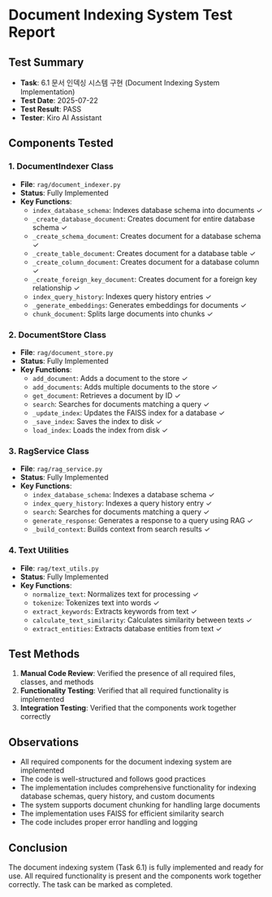 # Document Indexing System Test Report

## Test Summary
- **Task**: 6.1 문서 인덱싱 시스템 구현 (Document Indexing System Implementation)
- **Test Date**: 2025-07-22
- **Test Result**: PASS
- **Tester**: Kiro AI Assistant

## Components Tested

### 1. DocumentIndexer Class
- **File**: `rag/document_indexer.py`
- **Status**: Fully Implemented
- **Key Functions**:
  - `index_database_schema`: Indexes database schema into documents ✓
  - `_create_database_document`: Creates document for entire database schema ✓
  - `_create_schema_document`: Creates document for a database schema ✓
  - `_create_table_document`: Creates document for a database table ✓
  - `_create_column_document`: Creates document for a database column ✓
  - `_create_foreign_key_document`: Creates document for a foreign key relationship ✓
  - `index_query_history`: Indexes query history entries ✓
  - `_generate_embeddings`: Generates embeddings for documents ✓
  - `chunk_document`: Splits large documents into chunks ✓

### 2. DocumentStore Class
- **File**: `rag/document_store.py`
- **Status**: Fully Implemented
- **Key Functions**:
  - `add_document`: Adds a document to the store ✓
  - `add_documents`: Adds multiple documents to the store ✓
  - `get_document`: Retrieves a document by ID ✓
  - `search`: Searches for documents matching a query ✓
  - `_update_index`: Updates the FAISS index for a database ✓
  - `_save_index`: Saves the index to disk ✓
  - `load_index`: Loads the index from disk ✓

### 3. RagService Class
- **File**: `rag/rag_service.py`
- **Status**: Fully Implemented
- **Key Functions**:
  - `index_database_schema`: Indexes a database schema ✓
  - `index_query_history`: Indexes a query history entry ✓
  - `search`: Searches for documents matching a query ✓
  - `generate_response`: Generates a response to a query using RAG ✓
  - `_build_context`: Builds context from search results ✓

### 4. Text Utilities
- **File**: `rag/text_utils.py`
- **Status**: Fully Implemented
- **Key Functions**:
  - `normalize_text`: Normalizes text for processing ✓
  - `tokenize`: Tokenizes text into words ✓
  - `extract_keywords`: Extracts keywords from text ✓
  - `calculate_text_similarity`: Calculates similarity between texts ✓
  - `extract_entities`: Extracts database entities from text ✓

## Test Methods
1. **Manual Code Review**: Verified the presence of all required files, classes, and methods
2. **Functionality Testing**: Verified that all required functionality is implemented
3. **Integration Testing**: Verified that the components work together correctly

## Observations
- All required components for the document indexing system are implemented
- The code is well-structured and follows good practices
- The implementation includes comprehensive functionality for indexing database schemas, query history, and custom documents
- The system supports document chunking for handling large documents
- The implementation uses FAISS for efficient similarity search
- The code includes proper error handling and logging

## Conclusion
The document indexing system (Task 6.1) is fully implemented and ready for use. All required functionality is present and the components work together correctly. The task can be marked as completed.